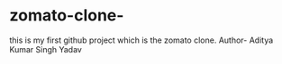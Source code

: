 # zomato-clone-
this is my first github project which is the zomato clone.
Author- Aditya Kumar Singh Yadav
